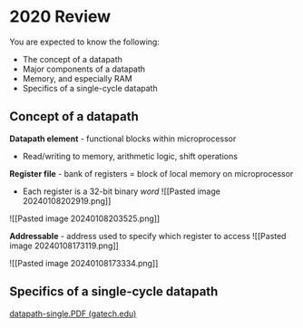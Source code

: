# 2020 Review
You are expected to know the following:
- The concept of a datapath
- Major components of a datapath
- Memory, and especially RAM
- Specifics of a single-cycle datapath

## Concept of a datapath
**Datapath element** - functional blocks within microprocessor 
- Read/writing to memory, arithmetic logic, shift operations

**Register file** - bank of registers = block of local memory on microprocessor
- Each register is a 32-bit binary *word*
![[Pasted image 20240108202919.png]]

![[Pasted image 20240108203525.png]]



**Addressable** - address used to specify which register to access
![[Pasted image 20240108173119.png]]


![[Pasted image 20240108173334.png]]
## Specifics of a single-cycle datapath

[datapath-single.PDF (gatech.edu)](https://ece2020.ece.gatech.edu/readings/datapaths/1-cycle-dp.pdf)